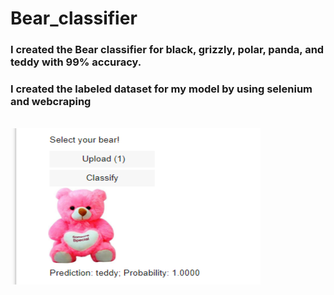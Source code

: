 # Bear_classifier


### I created the Bear classifier for black, grizzly, polar, panda, and teddy with 99% accuracy.            

### I created the labeled dataset for my model by using selenium and webcraping

 <br /> 
 <img align="center" alt="GIF" src="https://github.com/HotuRam/Bear_classifier/blob/main/jupiter_application.png?raw=true" width="400" height="250" />
  <br /> 
 <br /> 
